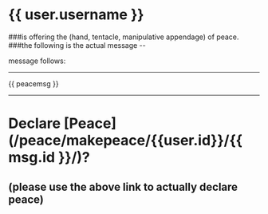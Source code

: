 # {{ user.username }}

###is offering the (hand, tentacle, manipulative appendage) of peace.
###the following is the actual message --

message follows:

---

{{ peacemsg }}

---

# Declare [Peace](/peace/makepeace/{{user.id}}/{{ msg.id }}/)?

## (please use the above link to actually declare peace)

